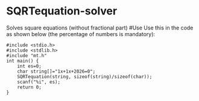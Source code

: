 # SQRTequation-solver
Solves square equations (without fractional part)
#Use
Use this in the code as shown below (the percentage of numbers is mandatory):
```
#include <stdio.h>
#include <stdlib.h>
#include "mt.h"
int main() {
    int es=0;
    char string[]="1x+1x+2026=0";
    SQRTequation(string, sizeof(string)/sizeof(char));
    scanf("%i", es);
    return 0;
}
```
